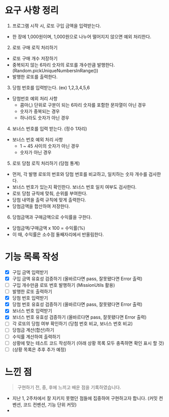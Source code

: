 # 요구 사항 정리

1. 프로그램 시작 시, 로또 구입 금액을 입력받는다.

- 한 장에 1,000원이며, 1,000원으로 나누어 떨어지지 않으면 예외 처리한다.

2. 로또 구매 로직 처리하기

- 로또 구매 개수 저장하기
- 중복되지 않는 6자리 숫자의 로또를 개수만큼 발행한다. (Random.pickUniqueNumbersInRange())
- 발행한 로또를 출력한다.

3. 당첨 번호를 입력받는다. (ex) 1,2,3,4,5,6

- 당첨번호 예외 처리 사항
  - 콤마(,) 단위로 구분이 되는 6자리 숫자를 포함한 문자열이 아닌 경우
  - 숫자가 중복되는 경우
  - 하나라도 숫자가 아닌 경우

4. 보너스 번호를 입력 받는다. (정수 1자리)

- 보너스 번호 예외 처리 사항
  - 1 ~ 45 사이의 숫자가 아닌 경우
  - 숫자가 아닌 경우

5. 로또 당첨 로직 처리하기 (당첨 통계)

- 먼저, 각 발행 로또의 번호와 당첨 번호를 비교하고, 일치하는 숫자 개수를 검사한다.
- 보너스 번호가 있는지 확인한다. 보너스 번호 일치 여부도 검사한다.
- 로또 당첨 규칙에 맞춰, 순위를 부여한다.
- 당첨 내역을 출력 규칙에 맞게 출력한다.
- 당첨금액을 합산하여 저장한다.

6. 당첨금액과 구매금액으로 수익률을 구한다.

- 당첨금액/구매금액 x 100 = 수익률(%)
- 이 때, 수익률은 소수점 둘째자리에서 반올림한다.

# 기능 목록 작성

- [x] 구입 금액 입력받기
- [x] 구입 금액 유효성 검증하기 (올바르다면 pass, 잘못됐다면 Error 출력)
- [ ] 구입 개수만큼 로또 번호 발행하기 (MissionUtils 활용)
- [ ] 발행한 로또 출력하기
- [x] 당첨 번호 입력받기
- [x] 당첨 번호 유효성 검증하기 (올바르다면 pass, 잘못됐다면 Error 출력)
- [x] 보너스 번호 입력받기
- [x] 보너스 번호 유효성 검증하기 (올바르다면 pass, 잘못됐다면 Error 출력)
- [ ] 각 로또의 당첨 여부 확인하기 (당첨 번호 비교, 보너스 번호 비교)
- [ ] 당첨금 계산(합산)하기
- [ ] 수익률 계산하여 출력하기
- [ ] 상황에 맞는 테스트 코드 작성하기 (아래 상황 목록 모두 충족하면 확인 표시 할 것)
- [ ] (상황 목록은 추후 추가 예정)

# 느낀 점

> 구현하기 전, 중, 후에 느끼고 배운 점을 기록하였습니다.

- 지난 1, 2주차에서 잘 지키지 못했던 점들에 집중하여 구현하고자 합니다. (커밋 컨벤션, 코드 컨벤션, 기능 단위 커밋)
-
